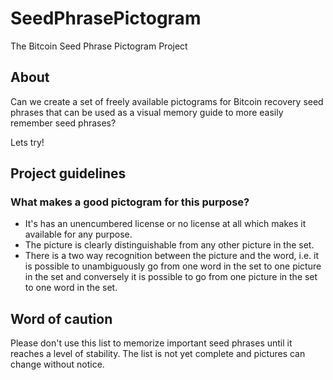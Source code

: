# SeedPhrasePictogram
The Bitcoin Seed Phrase Pictogram Project

## About
Can we create a set of freely available pictograms for Bitcoin recovery seed phrases that can be used as a visual memory guide to more easily remember seed phrases?

Lets try!

## Project guidelines
### What makes a good pictogram for this purpose?
* It's has an unencumbered license or no license at all which makes it available for any purpose.
* The picture is clearly distinguishable from any other picture in the set.
* There is a two way recognition between the picture and the word, i.e. it is possible to unambiguously go from one word in the set to one picture in the set and conversely it is possible to go from one picture in the set to one word in the set.

## Word of caution
Please don't use this list to memorize important seed phrases until it reaches a level of stability.
The list is not yet complete and pictures can change without notice.
